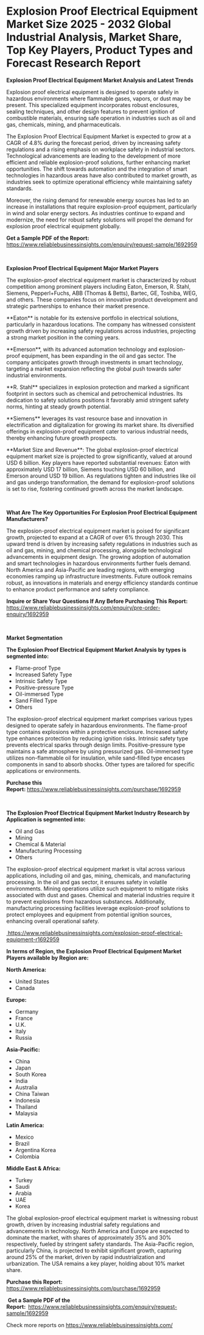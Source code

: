 <p><h1>Explosion Proof Electrical Equipment Market Size 2025 - 2032 Global Industrial Analysis, Market Share, Top Key Players, Product Types and Forecast Research Report</h1></p><p><strong>Explosion Proof Electrical Equipment Market Analysis and Latest Trends</strong></p>
<p><p>Explosion proof electrical equipment is designed to operate safely in hazardous environments where flammable gases, vapors, or dust may be present. This specialized equipment incorporates robust enclosures, sealing techniques, and other design features to prevent ignition of combustible materials, ensuring safe operation in industries such as oil and gas, chemicals, mining, and pharmaceuticals.</p><p>The Explosion Proof Electrical Equipment Market is expected to grow at a CAGR of 4.8% during the forecast period, driven by increasing safety regulations and a rising emphasis on workplace safety in industrial sectors. Technological advancements are leading to the development of more efficient and reliable explosion-proof solutions, further enhancing market opportunities. The shift towards automation and the integration of smart technologies in hazardous areas have also contributed to market growth, as industries seek to optimize operational efficiency while maintaining safety standards.</p><p>Moreover, the rising demand for renewable energy sources has led to an increase in installations that require explosion-proof equipment, particularly in wind and solar energy sectors. As industries continue to expand and modernize, the need for robust safety solutions will propel the demand for explosion proof electrical equipment globally.</p></p>
<p><strong>Get a Sample PDF of the Report:&nbsp;</strong> <a href="https://www.reliablebusinessinsights.com/enquiry/request-sample/1692959?utm_campaign=2132&utm_medium=2&utm_source=Github&utm_content=ia&utm_term=19022025&utm_id=explosion-proof-electrical-equipment">https://www.reliablebusinessinsights.com/enquiry/request-sample/1692959</a></p>
<p>&nbsp;</p>
<p><strong>Explosion Proof Electrical Equipment Major Market Players</strong></p>
<p><p>The explosion-proof electrical equipment market is characterized by robust competition among prominent players including Eaton, Emerson, R. Stahl, Siemens, Pepperl+Fuchs, ABB (Thomas & Betts), Bartec, GE, Toshiba, WEG, and others. These companies focus on innovative product development and strategic partnerships to enhance their market presence.</p><p>**Eaton** is notable for its extensive portfolio in electrical solutions, particularly in hazardous locations. The company has witnessed consistent growth driven by increasing safety regulations across industries, projecting a strong market position in the coming years.</p><p>**Emerson**, with its advanced automation technology and explosion-proof equipment, has been expanding in the oil and gas sector. The company anticipates growth through investments in smart technology, targeting a market expansion reflecting the global push towards safer industrial environments.</p><p>**R. Stahl** specializes in explosion protection and marked a significant footprint in sectors such as chemical and petrochemical industries. Its dedication to safety solutions positions it favorably amid stringent safety norms, hinting at steady growth potential.</p><p>**Siemens** leverages its vast resource base and innovation in electrification and digitalization for growing its market share. Its diversified offerings in explosion-proof equipment cater to various industrial needs, thereby enhancing future growth prospects.</p><p>**Market Size and Revenue**: The global explosion-proof electrical equipment market size is projected to grow significantly, valued at around USD 6 billion. Key players have reported substantial revenues: Eaton with approximately USD 17 billion, Siemens touching USD 60 billion, and Emerson around USD 19 billion. As regulations tighten and industries like oil and gas undergo transformation, the demand for explosion-proof solutions is set to rise, fostering continued growth across the market landscape.</p></p>
<p>&nbsp;</p>
<p><strong>What Are The Key Opportunities For Explosion Proof Electrical Equipment Manufacturers?</strong></p>
<p><p>The explosion-proof electrical equipment market is poised for significant growth, projected to expand at a CAGR of over 6% through 2030. This upward trend is driven by increasing safety regulations in industries such as oil and gas, mining, and chemical processing, alongside technological advancements in equipment design. The growing adoption of automation and smart technologies in hazardous environments further fuels demand. North America and Asia-Pacific are leading regions, with emerging economies ramping up infrastructure investments. Future outlook remains robust, as innovations in materials and energy efficiency standards continue to enhance product performance and safety compliance.</p></p>
<p><strong>Inquire or Share Your Questions If Any Before Purchasing This Report:</strong> <a href="https://www.reliablebusinessinsights.com/enquiry/pre-order-enquiry/1692959?utm_campaign=2132&utm_medium=2&utm_source=Github&utm_content=ia&utm_term=19022025&utm_id=explosion-proof-electrical-equipment">https://www.reliablebusinessinsights.com/enquiry/pre-order-enquiry/1692959</a></p>
<p>&nbsp;</p>
<p><strong>Market Segmentation</strong></p>
<p><strong>The Explosion Proof Electrical Equipment Market Analysis by types is segmented into:</strong></p>
<p><ul><li>Flame-proof Type</li><li>Increased Safety Type</li><li>Intrinsic Safety Type</li><li>Positive-pressure Type</li><li>Oil-immersed Type</li><li>Sand Filled Type</li><li>Others</li></ul></p>
<p><p>The explosion-proof electrical equipment market comprises various types designed to operate safely in hazardous environments. The flame-proof type contains explosions within a protective enclosure. Increased safety type enhances protection by reducing ignition risks. Intrinsic safety type prevents electrical sparks through design limits. Positive-pressure type maintains a safe atmosphere by using pressurized gas. Oil-immersed type utilizes non-flammable oil for insulation, while sand-filled type encases components in sand to absorb shocks. Other types are tailored for specific applications or environments.</p></p>
<p><strong>Purchase this Report:&nbsp;</strong><a href="https://www.reliablebusinessinsights.com/purchase/1692959?utm_campaign=2132&utm_medium=2&utm_source=Github&utm_content=ia&utm_term=19022025&utm_id=explosion-proof-electrical-equipment">https://www.reliablebusinessinsights.com/purchase/1692959</a></p>
<p>&nbsp;</p>
<p><strong>The Explosion Proof Electrical Equipment Market Industry Research by Application is segmented into:</strong></p>
<p><ul><li>Oil and Gas</li><li>Mining</li><li>Chemical & Material</li><li>Manufacturing Processing</li><li>Others</li></ul></p>
<p><p>The explosion-proof electrical equipment market is vital across various applications, including oil and gas, mining, chemicals, and manufacturing processing. In the oil and gas sector, it ensures safety in volatile environments. Mining operations utilize such equipment to mitigate risks associated with dust and gases. Chemical and material industries require it to prevent explosions from hazardous substances. Additionally, manufacturing processing facilities leverage explosion-proof solutions to protect employees and equipment from potential ignition sources, enhancing overall operational safety.</p></p>
<p><a href="https://www.reliablebusinessinsights.com/explosion-proof-electrical-equipment-r1692959?utm_campaign=2132&utm_medium=2&utm_source=Github&utm_content=ia&utm_term=19022025&utm_id=explosion-proof-electrical-equipment">&nbsp;https://www.reliablebusinessinsights.com/explosion-proof-electrical-equipment-r1692959</a></p>
<p><strong>In terms of Region, the Explosion Proof Electrical Equipment Market Players available by Region are:</strong></p>
<p>
    <p> <strong> North America: </strong>
        <ul>
            <li>United States</li>
            <li>Canada</li>
        </ul>
        </p> 
    <p> <strong> Europe: </strong>
        <ul>
            <li>Germany</li>
            <li>France</li>
            <li>U.K.</li>
            <li>Italy</li>
            <li>Russia</li>
        </ul>
        </p> 
    <p> <strong> Asia-Pacific: </strong>
        <ul>
            <li>China</li>
            <li>Japan</li>
            <li>South Korea</li>
            <li>India</li>
            <li>Australia</li>
            <li>China Taiwan</li>
            <li>Indonesia</li>
            <li>Thailand</li>
            <li>Malaysia</li>
        </ul>
        </p> 
    <p> <strong> Latin America: </strong>
        <ul>
            <li>Mexico</li>
            <li>Brazil</li>
            <li>Argentina Korea</li>
            <li>Colombia</li>
        </ul>
        </p> 
    <p> <strong> Middle East & Africa: </strong>
        <ul>
            <li>Turkey</li>
            <li>Saudi</li>
            <li>Arabia</li>
            <li>UAE</li>
            <li>Korea</li>
        </ul>
    </p>
    </p>
<p><p>The global explosion-proof electrical equipment market is witnessing robust growth, driven by increasing industrial safety regulations and advancements in technology. North America and Europe are expected to dominate the market, with shares of approximately 35% and 30% respectively, fueled by stringent safety standards. The Asia-Pacific region, particularly China, is projected to exhibit significant growth, capturing around 25% of the market, driven by rapid industrialization and urbanization. The USA remains a key player, holding about 10% market share.</p></p>
<p><strong>Purchase this Report: </strong><a href="https://www.reliablebusinessinsights.com/purchase/1692959?utm_campaign=2132&utm_medium=2&utm_source=Github&utm_content=ia&utm_term=19022025&utm_id=explosion-proof-electrical-equipment">https://www.reliablebusinessinsights.com/purchase/1692959</a></p>
<p>&nbsp;<strong>Get a Sample PDF of the Report:&nbsp;&nbsp;</strong><a href="https://www.reliablebusinessinsights.com/enquiry/request-sample/1692959?utm_campaign=2132&utm_medium=2&utm_source=Github&utm_content=ia&utm_term=19022025&utm_id=explosion-proof-electrical-equipment">https://www.reliablebusinessinsights.com/enquiry/request-sample/1692959</a></p>
<p><strong></strong></p>
<p>Check more reports on <a href="https://www.reliablebusinessinsights.com/?utm_campaign=2132&utm_medium=2&utm_source=Github&utm_content=ia&utm_term=19022025&utm_id=explosion-proof-electrical-equipment">https://www.reliablebusinessinsights.com/</a></p>